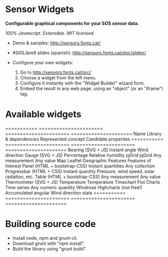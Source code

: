 # Sensor Widgets

**Configurable graphical components for your SOS sensor data.**

*100% Javascript. Extensible. MIT licensed.*

* Demo & samples: http://sensors.fonts.cat/
* #SIGLibre8 slides (spanish): http://sensors.fonts.cat/doc/slides/
* Configure your own widgets:

   1. Go to http://sensors.fonts.cat/src/
   2. Choose a widget from the left menu.
   3. Configure it instantly with the "Widget Builder" wizard form.
   4. Embed the result in any web page, using an "object" (or an "iframe") tag.


# Available widgets

=========== ====================== ====================== =====================
Name        Library & dependencies Represented concept    Candidate properties
=========== ====================== ====================== =====================
Bearing     (SVG + JS)             Instant angle          Wind direction
Gauge       (SVG + JS)             Percentage             Relative humidity
jqGrid      jqGrid                 Any measurement        Any value
Map         Leaflet                Geographic Features    Features of Interest
Panel       (HTML + bootstrap-CSS) Instant quantities     Any collection
Progressbar (HTML + CSS)           Instant quantity       Pressure, wind speed,
                                                          solar radiation, etc.
Table       (HTML + bootstrap-CSS) Any measurement        Any value
Thermometer (SVG + JS)             Temperature            Temperature
Timechart   Flot Charts            Time series            Any numeric quantity
Windrose    Highcharts (not free!) Accumulated angular    Wind direction stats
=========== ====================== ====================== =====================

# Building source code

* Install node, npm and grunt-cli.
* Download grunt with "npm install".
* Build the library using "grunt build".
